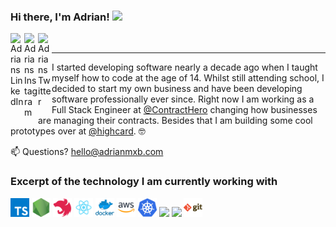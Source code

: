 ### Hi there, I'm Adrian! <img src="https://media.giphy.com/media/hvRJCLFzcasrR4ia7z/giphy.gif" width="25px">
<a target="_blank" href="https://www.linkedin.com/in/adrian-busse/">
  <img align="left" alt="Adrians LinkedIn" width="22px" src="https://raw.githubusercontent.com/peterthehan/peterthehan/master/assets/linkedin.svg" />
</a>
<a href="https://www.instagram.com/adrian.mxb/">
  <img align="left" alt="Adrians Instagram" width="22px" src="https://raw.githubusercontent.com/hussainweb/hussainweb/main/icons/instagram.png" />
</a>
<a href="https://twitter.com/adrian_mxb">
  <img align="left" alt="Adrians Twitter" width="22px" src="https://raw.githubusercontent.com/peterthehan/peterthehan/master/assets/twitter.svg" />
</a>
</br>

---

I started developing software nearly a decade ago when I taught myself how to code at the age of 14.
Whilst still attending school, I decided to start my own business and have been developing software professionally ever since. Right now I am working as a Full Stack Engineer at [@ContractHero](https://github.com/ContractHero) changing how businesses are managing their contracts. Besides that I am building some cool prototypes over at [@highcard](https://github.com/highcard-dev). 🤓

📫 Questions? [hello@adrianmxb.com](mailto:hello@adrianmxb.com)

### Excerpt of the technology I am currently working with
<code><img height="30" src="https://raw.githubusercontent.com/github/explore/80688e429a7d4ef2fca1e82350fe8e3517d3494d/topics/typescript/typescript.png"></code>
<code><img height="30" src="https://raw.githubusercontent.com/github/explore/80688e429a7d4ef2fca1e82350fe8e3517d3494d/topics/nodejs/nodejs.png"></code>
<code><img height="30" src="https://raw.githubusercontent.com/github/explore/37c71fdca4e12086faf8c7009793d2eb588c914e/topics/nestjs/nestjs.png"></code>
<code><img height="30" src="https://raw.githubusercontent.com/github/explore/80688e429a7d4ef2fca1e82350fe8e3517d3494d/topics/react/react.png"></code>
<code><img height="30" src="https://raw.githubusercontent.com/github/explore/80688e429a7d4ef2fca1e82350fe8e3517d3494d/topics/docker/docker.png"></code>
<code><img height="30" src="https://raw.githubusercontent.com/github/explore/fbceb94436312b6dacde68d122a5b9c7d11f9524/topics/aws/aws.png"></code>
<code><img height="30" src="https://raw.githubusercontent.com/github/explore/01ea2a586e5da744792d0ccfce2f68b861f29301/topics/kubernetes/kubernetes.png"></code>
<code><img height="30" src="https://www.datocms-assets.com/2885/1620155116-brandhcterraformverticalcolor.svg"></code>
<code><img height="30" src="https://go.dev/blog/go-brand/Go-Logo/PNG/Go-Logo_Blue.png"></code>
<code><img height="30" src="https://raw.githubusercontent.com/github/explore/80688e429a7d4ef2fca1e82350fe8e3517d3494d/topics/git/git.png"></code>

<!--
**adrianmxb/adrianmxb** is a ✨ _special_ ✨ repository because its `README.md` (this file) appears on your GitHub profile.

Here are some ideas to get you started:

- 🔭 I’m currently working on ...
- 🌱 I’m currently learning ...
- 👯 I’m looking to collaborate on ...
- 🤔 I’m looking for help with ...
- 💬 Ask me about ...
- 📫 How to reach me: ...
- 😄 Pronouns: ...
- ⚡ Fun fact: ...
-->
